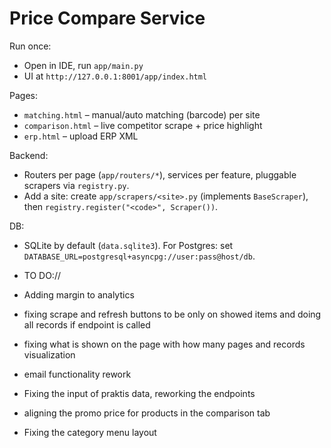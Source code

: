 # Price Compare Service

Run once:
- Open in IDE, run `app/main.py`
- UI at `http://127.0.0.1:8001/app/index.html`

Pages:
- `matching.html` – manual/auto matching (barcode) per site
- `comparison.html` – live competitor scrape + price highlight
- `erp.html` – upload ERP XML

Backend:
- Routers per page (`app/routers/*`), services per feature, pluggable scrapers via `registry.py`.
- Add a site: create `app/scrapers/<site>.py` (implements `BaseScraper`), then `registry.register("<code>", Scraper())`.

DB:
- SQLite by default (`data.sqlite3`). For Postgres: set `DATABASE_URL=postgresql+asyncpg://user:pass@host/db`.

- TO DO://
- Adding margin to analytics
- fixing scrape and refresh buttons to be only on showed items and doing all records if endpoint is called
- fixing what is shown on the page with how many pages and records visualization
- email functionality rework
- Fixing the input of praktis data, reworking the endpoints
- aligning the promo price for products in the comparison tab
- Fixing the category menu layout